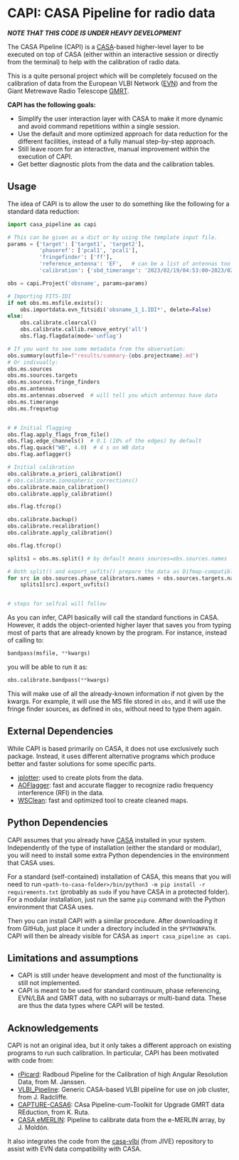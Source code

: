 

# CAPI:  CASA Pipeline for radio data

**_NOTE THAT THIS CODE IS UNDER HEAVY DEVELOPMENT_**


The CASA Pipeline (CAPI) is a [CASA](http://casa.nrao.edu)-based higher-level layer to be executed on top of CASA (either within an interactive session or directly from the terminal) to help with the calibration of radio data.

This is a quite personal project which will be completely focused on the calibration of data from the European VLBI Network ([EVN](https://evlbi.org)) and from the Giant Metrewave Radio Telescope [GMRT](http://gmrt.ncra.tifr.res.in).


**CAPI has the following goals:**
- Simplify the user interaction layer with CASA to make it more dynamic and avoid command repetitions within a single session.
- Use the default and more optimized approach for data reduction for the different facilities, instead of a fully manual step-by-step approach.
- Still leave room for an interactive, manual improvement within the execution of CAPI.
- Get better diagnostic plots from the data and the calibration tables.



## Usage

The idea of CAPI is to allow the user to do something like the following for a standard data reduction:

```python
import casa_pipeline as capi

# This can be given as a dict or by using the template input file.
params = {'target': ['target1', 'target2'],
          'phaseref': ['pcal1', 'pcal1'],
          'fringefinder': ['ff'],
          'reference_antenna': 'EF',   # can be a list of antennas too
          'calibration': {'sbd_timerange': '2023/02/19/04:53:00~2023/02/19/04:55:30'}}

obs = capi.Project('obsname', params=params)

# Importing FITS-IDI
if not obs.ms.msfile.exists():
    obs.importdata.evn_fitsidi('obsname_1_1.IDI*', delete=False)
else:
    obs.calibrate.clearcal()
    obs.calibrate.callib.remove_entry('all')
    obs.flag.flagdata(mode='unflag')

# If you want to see some metadata from the observation:
obs.summary(outfile=f"results/summary-{obs.projectname}.md")
# Or indivually:
obs.ms.sources
obs.ms.sources.targets
obs.ms.sources.fringe_finders
obs.ms.antennas
obs.ms.antennas.observed  # will tell you which antennas have data
obs.ms.timerange
obs.ms.freqsetup


# # Initial flagging
obs.flag.apply_flags_from_file()
obs.flag.edge_channels()  # 0.1 (10% of the edges) by default
obs.flag.quack("WB", 4.0)  # 4 s on WB data
obs.flag.aoflagger()

# Initial calibration
obs.calibrate.a_priori_calibration()
# obs.calibrate.ionospheric_corrections()
obs.calibrate.main_calibration()
obs.calibrate.apply_calibration()

obs.flag.tfcrop()

obs.calibrate.backup()
obs.calibrate.recalibration()
obs.calibrate.apply_calibration()

obs.flag.tfcrop()

splits1 = obs.ms.split() # by default means sources=obs.sources.names

# Both split() and export_uvfits() prepare the data as Difmap-compatible
for src in obs.sources.phase_calibrators.names + obs.sources.targets.names:
    splits1[src].export_uvfits()


# steps for selfcal will follow
```

As you can infer, CAPI basically will call the standard functions in CASA. However, it adds the object-oriented higher layer that saves you from typing most of parts that are already known by the program.
For instance, instead of calling to:
```python
bandpass(msfile, **kwargs)
```
you will be able to run it as:
```python
obs.calibrate.bandpass(**kwargs)
```
This will make use of all the already-known information if not given by the kwargs. For example, it will use the MS file stored in `obs`, and it will use the fringe finder sources, as defined in `obs`, without need to type them again.





## External Dependencies

While CAPI is based primarily on CASA, it does not use exclusively such package. Instead, it uses different alternative programs which produce better and faster solutions for some specific parts.

- [jplotter](https://github.com/haavee/jiveplot): used to create plots from the data.
- [AOFlagger](https://aoflagger.readthedocs.io/en/latest/introduction.html): fast and accurate flagger to recognize radio frequency interference (RFI) in the data.
- [WSClean](https://wsclean.readthedocs.io/en/latest/index.html): fast and optimized tool to create cleaned maps.


## Python Dependencies

CAPI assumes that you already have [CASA](http://casa.nrao.edu) installed in your system. Independently of the type of installation (either the standard or modular), you will need to install some extra Python dependencies in the environment that CASA uses.

For a standard (self-contained) installation of CASA, this means that you will need to run `<path-to-casa-folder>/bin/python3 -m pip install -r requirements.txt` (probably as `sudo` if you have CASA in a protected folder). For a modular installation, just run the same `pip` command with the Python environment that CASA uses.

Then you can install CAPI with a similar procedure. After downloading it from GitHub, just place it under a directory included in the `$PYTHONPATH`.
CAPI will then be already visible for CASA as `import casa_pipeline as capi`.



## Limitations and assumptions

- CAPI is still under heave development and most of the functionality is still not implemented.
- CAPI is meant to be used for standard continuum, phase referencing, EVN/LBA and GMRT data, with no subarrays or multi-band data. These are thus the data types where CAPI will be tested.



## Acknowledgements

CAPI is not an original idea, but it only takes a different approach on existing programs to run such calibration.
In particular, CAPI has been motivated with code from:
- [rPicard](https://bitbucket.org/M_Janssen/Picard): Radboud Pipeline for the Calibration of high Angular Resolution Data, from M. Janssen.
- [VLBI_Pipeline](https://github.com/jradcliffe5/VLBI_pipeline): Generic CASA-based VLBI pipeline for use on job cluster, from J. Radcliffe.
- [CAPTURE-CASA6](https://github.com/ruta-k/CAPTURE-CASA6): CAsa Pipeline-cum-Toolkit for Upgrade GMRT data REduction, from K. Ruta.
- [CASA eMERLIN](https://github.com/e-merlin/eMERLIN_CASA_pipeline): Pipeline to calibrate data from the e-MERLIN array, by J. Moldón.

It also integrates the code from the [casa-vlbi](https://github.com/jive-vlbi/casa-vlbi) (from JIVE) repository to assist with EVN data compatibility with CASA.


